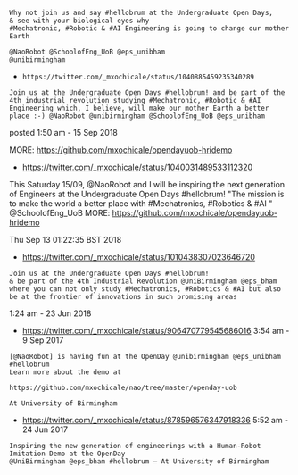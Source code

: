 




```
Why not join us and say #hellobrum at the Undergraduate Open Days, 
& see with your biological eyes why 
#Mechatronic, #Robotic & #AI Engineering is going to change our mother Earth

@NaoRobot @SchoolofEng_UoB @eps_unibham 
@unibirmingham 
```







* `https://twitter.com/_mxochicale/status/1040885459235340289`


```
Join us at the Undergraduate Open Days #hellobrum! and be part of the 4th industrial revolution studying #Mechatronic, #Robotic & #AI Engineering which, I believe, will make our mother Earth a better place :-) @NaoRobot @unibirmingham @SchoolofEng_UoB @eps_unibham

```
posted  1:50 am - 15 Sep 2018


MORE: https://github.com/mxochicale/opendayuob-hridemo





* https://twitter.com/_mxochicale/status/1040031489533112320 

This Saturday 15/09, @NaoRobot and I will be inspiring the next generation of Engineers at the Undergraduate Open Days #hellobrum!  "The mission is to make the world a better place with #Mechatronics, #Robotics & #AI " @SchoolofEng_UoB 
MORE: https://github.com/mxochicale/opendayuob-hridemo

Thu Sep 13 01:22:35 BST 2018






* https://twitter.com/_mxochicale/status/1010438307023646720

```
Join us at the Undergraduate Open Days #hellobrum! 
& be part of the 4th Industrial Revolution @UniBirmingham @eps_bham 
where you can not only study #Mechatronics, #Robotics & #AI but also 
be at the frontier of innovations in such promising areas

```
1:24 am - 23 Jun 2018




* https://twitter.com/_mxochicale/status/906470779545686016
3:54 am - 9 Sep 2017 
```
[@NaoRobot] is having fun at the OpenDay @unibirmingham @eps_unibham #hellobrum 
Learn more about the demo at 

https://github.com/mxochicale/nao/tree/master/openday-uob

At University of Birmingham
```



* https://twitter.com/_mxochicale/status/878596576347918336
5:52 am - 24 Jun 2017

```
Inspiring the new generation of engineerings with a Human-Robot Imitation Demo at the OpenDay 
@UniBirmingham @eps_bham #hellobrum – At University of Birmingham

```


